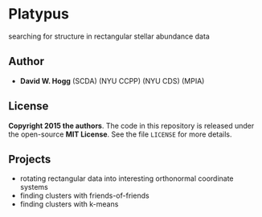 # Platypus
searching for structure in rectangular stellar abundance data

## Author
- **David W. Hogg** (SCDA) (NYU CCPP) (NYU CDS) (MPIA)

## License
**Copyright 2015 the authors**.
The code in this repository is released under the open-source **MIT License**.
See the file `LICENSE` for more details.

## Projects
- rotating rectangular data into interesting orthonormal coordinate systems
- finding clusters with friends-of-friends
- finding clusters with k-means
